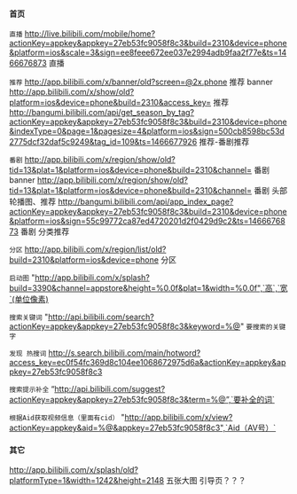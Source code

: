 



#### 首页

`直播`
http://live.bilibili.com/mobile/home?actionKey=appkey&appkey=27eb53fc9058f8c3&build=2310&device=phone&platform=ios&scale=3&sign=ee8feee672ee037e2994adb9faa2f77e&ts=1466676873  直播

`推荐`
http://app.bilibili.com/x/banner/old?screen=@2x.phone   推荐 banner
http://app.bilibili.com/x/show/old?platform=ios&device=phone&build=2310&access_key=  推荐 
http://bangumi.bilibili.com/api/get_season_by_tag?actionKey=appkey&appkey=27eb53fc9058f8c3&build=2310&device=phone&indexType=0&page=1&pagesize=4&platform=ios&sign=500cb8598bc53d2775dcf32daf5c9249&tag_id=109&ts=1466677926   推荐-番剧推荐

`番剧`
http://app.bilibili.com/x/region/show/old?tid=13&plat=1&platform=ios&device=phone&build=2310&channel=  番剧  banner
http://app.bilibili.com/x/region/show/old?tid=13&plat=1&platform=ios&device=phone&build=2310&channel=   番剧  头部轮播图、推荐
http://bangumi.bilibili.com/api/app_index_page?actionKey=appkey&appkey=27eb53fc9058f8c3&build=2310&device=phone&platform=ios&sign=55c99772ca87ed4720201d2f0429d9c2&ts=1466676873  番剧 分类推荐

`分区`
http://app.bilibili.com/x/region/list/old?build=2310&platform=ios&device=phone    分区 





`启动图`
"http://app.bilibili.com/x/splash?build=3390&channel=appstore&height=%0.0f&plat=1&width=%0.0f",`高`,`宽`(单位像素)


`搜索关键词`
"http://api.bilibili.com/search?actionKey=appkey&appkey=27eb53fc9058f8c3&keyword=%@" `要搜索的关键字`


`发现 热搜词`
http://s.search.bilibili.com/main/hotword?access_key=ec0f54fc369d8c104ee1068672975d6a&actionKey=appkey&appkey=27eb53fc9058f8c3


`搜索提示补全`
“http://api.bilibili.com/suggest?actionKey=appkey&appkey=27eb53fc9058f8c3&term=%@”,`要补全的词`


`根据Aid获取视频信息（里面有cid）`
"http://app.bilibili.com/x/view?actionKey=appkey&aid=%@&appkey=27eb53fc9058f8c3",`Aid（AV号）`



#### 其它

http://app.bilibili.com/x/splash/old?platformType=1&width=1242&height=2148  五张大图 引导页？？？
